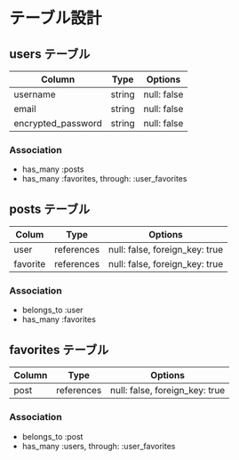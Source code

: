 # テーブル設計

## users テーブル

| Column                 | Type   | Options     |
| ---------------------- | ------ | ----------- |
| username               | string | null: false |
| email                  | string | null: false |
| encrypted_password     | string | null: false |

### Association

- has_many :posts
- has_many :favorites, through: :user_favorites

## posts テーブル

| Colum      | Type       | Options                        |
| ---------- | ---------- | ------------------------------ |
| user       | references | null: false, foreign_key: true |
| favorite   | references | null: false, foreign_key: true |

### Association

- belongs_to :user
- has_many :favorites

## favorites テーブル

| Column | Type       | Options                        |
| ------ | ---------- | ------------------------------ |
| post   | references | null: false, foreign_key: true |

### Association

- belongs_to :post
- has_many :users, through: :user_favorites